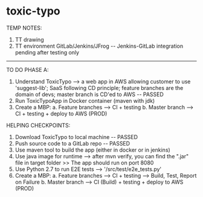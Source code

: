 # toxic-typo

TEMP NOTES:
1. TT drawing
2. TT environment GitLab/Jenkins/JFrog -- Jenkins-GitLab integration pending after testing only

----------------------------------------------

TO DO PHASE A:
1. Understand ToxicTypo --> a web app in AWS allowing customer to use 'suggest-lib'; SaaS following CD principle; feature branches are the domain of devs; master branch is CD'ed to AWS -- PASSED
2. Run ToxicTypoApp in Docker container (maven with jdk)
3. Create a MBP:
	a. Feature branches --> CI + testing
	b. Master branch --> CI + testing + deploy to AWS (PROD)

HELPING CHECKPOINTS:
1. Download ToxicTypo to local machine -- PASSED
2. Push source code to a GitLab repo -- PASSED
3. Use maven tool to build the app (either in docker or in jenkins)
4. Use java image for runtime --> after mvn verify, you can find the ".jar" file in target folder >> The app should run on port 8080
5. Use Python 2.7 to run E2E tests --> '/src/test/e2e_tests.py'
6. Create a MBP:
	a. Feature branches --> CI + testing --> Build, Test, Report on Failure
	b. Master branch --> CI (Build) + testing + deploy to AWS (PROD)